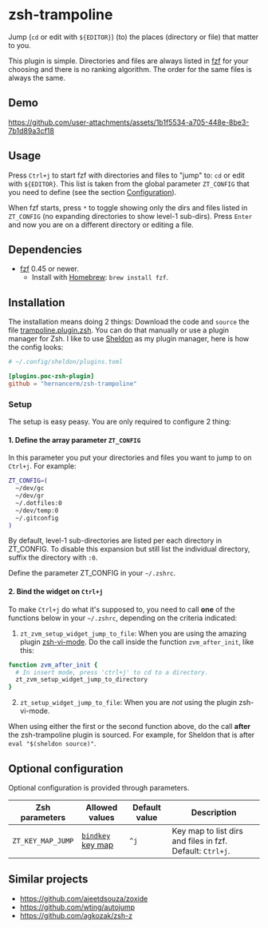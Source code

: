 # zsh-trampoline

Jump (`cd` or edit with `${EDITOR}`) (to) the places (directory or file) that matter to you.

This plugin is simple. Directories and files are always listed in
[fzf](https://github.com/junegunn/fzf) for your choosing and there is no ranking
algorithm. The order for the same files is always the same.

## Demo

https://github.com/user-attachments/assets/1b1f5534-a705-448e-8be3-7b1d89a3cf18

## Usage

Press `Ctrl+j` to start fzf with directories and files to "jump" to: `cd` or edit with
`${EDITOR}`. This list is taken from the global parameter `ZT_CONFIG` that you need to
define (see the section [Configuration](#configuration)).

When fzf starts, press `*` to toggle showing only the dirs and files listed in `ZT_CONFIG`
(no expanding directories to show level-1 sub-dirs). Press `Enter` and now you are on a
different directory or editing a file.

## Dependencies

- [fzf](https://github.com/junegunn/fzf) 0.45 or newer.
  - Install with [Homebrew](https://brew.sh/): `brew install fzf`.

## Installation

The installation means doing 2 things: Download the code and `source` the file
[trampoline.plugin.zsh](./trampoline.plugin.zsh). You can do that manually or use a plugin
manager for Zsh. I like to use [Sheldon](https://github.com/rossmacarthur/sheldon) as my
plugin manager, here is how the config looks:

```toml
# ~/.config/sheldon/plugins.toml

[plugins.poc-zsh-plugin]
github = "hernancerm/zsh-trampoline"
```

### Setup

The setup is easy peasy. You are only required to configure 2 thing:

#### 1. Define the array parameter `ZT_CONFIG`

In this parameter you put your directories and files you want to jump to on `Ctrl+j`. For
example:

```sh
ZT_CONFIG=(
  ~/dev/gc
  ~/dev/gr
  ~/.dotfiles:0
  ~/dev/temp:0
  ~/.gitconfig
)
```

By default, level-1 sub-directories are listed per each directory in ZT_CONFIG. To disable
this expansion but still list the individual directory, suffix the directory with `:0`.

Define the parameter ZT_CONFIG in your `~/.zshrc`.

#### 2. Bind the widget on `Ctrl+j`

To make `Ctrl+j` do what it's supposed to, you need to call **one** of the functions below
in your `~/.zshrc`, depending on the criteria indicated:

1. `zt_zvm_setup_widget_jump_to_file`: When you are using the amazing plugin
   [zsh-vi-mode](https://github.com/jeffreytse/zsh-vi-mode). Do the call inside the
   function `zvm_after_init`, like this:

```sh
function zvm_after_init {
  # In insert mode, press 'ctrl+j' to cd to a directory.
  zt_zvm_setup_widget_jump_to_directory
}
```

2. `zt_setup_widget_jump_to_file`: When you are _not_ using the plugin zsh-vi-mode.

When using either the first or the second function above, do the call **after** the
zsh-trampoline plugin is sourced. For example, for Sheldon that is after `eval "$(sheldon
source)"`.

## Optional configuration

Optional configuration is provided through parameters.

<table>
<thead>
<tr>
<th>Zsh parameters</th><th>Allowed values</th>
<th>Default value</th><th>Description</th>
</tr>
</thead>
<tbody>
<tr>
<td><code>ZT_KEY_MAP_JUMP</code></td>
<td>
<a href="https://github.com/rothgar/mastering-zsh/blob/master/docs/helpers/bindkey.md">
<code>bindkey</code> key map</a></td><td><code>^j</code></td>
<td>
Key map to list dirs and files in fzf. Default: <code>Ctrl+j</code>.
</td>
</tr>
</tbody>
</table>

## Similar projects

- <https://github.com/ajeetdsouza/zoxide>
- <https://github.com/wting/autojump>
- <https://github.com/agkozak/zsh-z>
